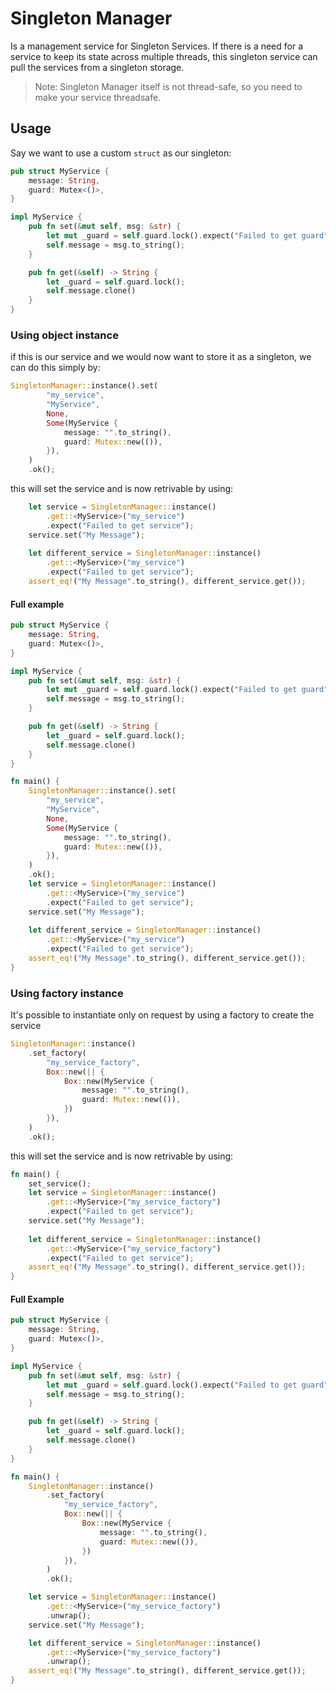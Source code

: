# Singleton Manager

Is a management service for Singleton Services.
If there is a need for a service to keep its state across multiple threads,
this singleton service can pull the services from a singleton storage.

> Note:
> Singleton Manager itself is not thread-safe, so you need to make your service threadsafe.

## Usage
Say we want to use a custom `struct` as our singleton:
```rust
pub struct MyService {
    message: String,
    guard: Mutex<()>,
}

impl MyService {
    pub fn set(&mut self, msg: &str) {
        let mut _guard = self.guard.lock().expect("Failed to get guard");
        self.message = msg.to_string();
    }

    pub fn get(&self) -> String {
        let _guard = self.guard.lock();
        self.message.clone()
    }
}
```

### Using object instance
if this is our service and we would now want to store it as a singleton, we can do this simply by:

```rust
SingletonManager::instance().set(
        "my_service",
        "MyService",
        None,
        Some(MyService {
            message: "".to_string(),
            guard: Mutex::new(()),
        }),
    )
    .ok();
```

this will set the service and is now retrivable by using:

```rust
    let service = SingletonManager::instance()
        .get::<MyService>("my_service")
        .expect("Failed to get service");
    service.set("My Message");
    
    let different_service = SingletonManager::instance()
        .get::<MyService>("my_service")
        .expect("Failed to get service");
    assert_eq!("My Message".to_string(), different_service.get());
```
#### Full example
```rust
pub struct MyService {
    message: String,
    guard: Mutex<()>,
}

impl MyService {
    pub fn set(&mut self, msg: &str) {
        let mut _guard = self.guard.lock().expect("Failed to get guard");
        self.message = msg.to_string();
    }

    pub fn get(&self) -> String {
        let _guard = self.guard.lock();
        self.message.clone()
    }
}

fn main() {
    SingletonManager::instance().set(
        "my_service",
        "MyService",
        None,
        Some(MyService {
            message: "".to_string(),
            guard: Mutex::new(()),
        }),
    )
    .ok();
    let service = SingletonManager::instance()
        .get::<MyService>("my_service")
        .expect("Failed to get service");
    service.set("My Message");
    
    let different_service = SingletonManager::instance()
        .get::<MyService>("my_service")
        .expect("Failed to get service");
    assert_eq!("My Message".to_string(), different_service.get());
}
```
### Using factory instance
It's possible to instantiate only on request by using a factory to create the service

```rust
SingletonManager::instance()
    .set_factory(
        "my_service_factory",
        Box::new(|| {
            Box::new(MyService {
                message: "".to_string(),
                guard: Mutex::new(()),
            })
        }),
    )
    .ok();
```

this will set the service and is now retrivable by using:

```rust
fn main() {
    set_service();
    let service = SingletonManager::instance()
        .get::<MyService>("my_service_factory")
        .expect("Failed to get service");
    service.set("My Message");
    
    let different_service = SingletonManager::instance()
        .get::<MyService>("my_service_factory")
        .expect("Failed to get service");
    assert_eq!("My Message".to_string(), different_service.get());
}
```
#### Full Example
```rust
pub struct MyService {
    message: String,
    guard: Mutex<()>,
}

impl MyService {
    pub fn set(&mut self, msg: &str) {
        let mut _guard = self.guard.lock().expect("Failed to get guard");
        self.message = msg.to_string();
    }

    pub fn get(&self) -> String {
        let _guard = self.guard.lock();
        self.message.clone()
    }
}

fn main() {
    SingletonManager::instance()
        .set_factory(
            "my_service_factory",
            Box::new(|| {
                Box::new(MyService {
                    message: "".to_string(),
                    guard: Mutex::new(()),
                })
            }),
        )
        .ok();

    let service = SingletonManager::instance()
        .get::<MyService>("my_service_factory")
        .unwrap();
    service.set("My Message");

    let different_service = SingletonManager::instance()
        .get::<MyService>("my_service_factory")
        .unwrap();
    assert_eq!("My Message".to_string(), different_service.get());
}
```
